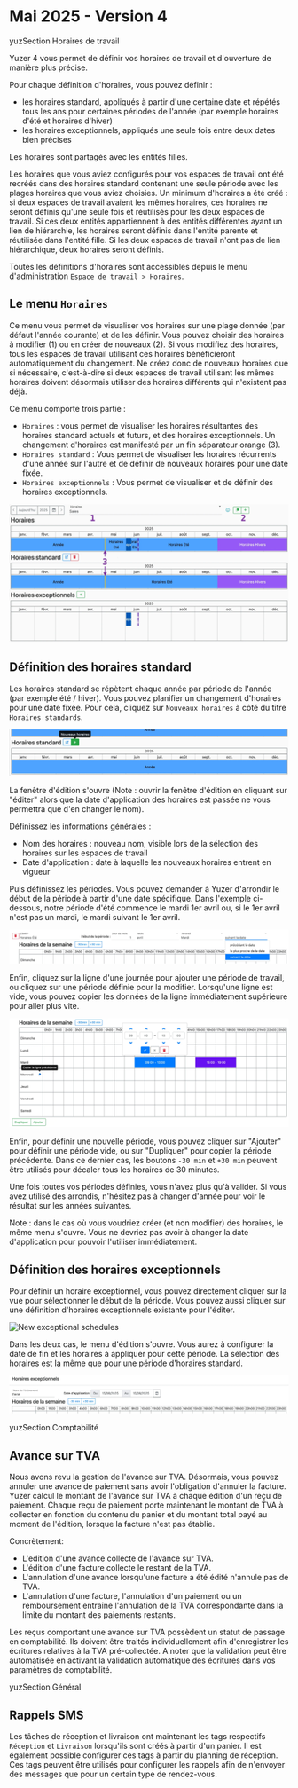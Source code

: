 # Mai 2025 - Version 4

yuzSection Horaires de travail

Yuzer 4 vous permet de définir vos horaires de travail et d'ouverture de manière plus précise.

Pour chaque définition d'horaires, vous pouvez définir :

- les horaires standard, appliqués à partir d'une certaine date et répétés tous les ans pour certaines périodes de l'année (par exemple horaires d'été et horaires d'hiver)
- les horaires exceptionnels, appliqués une seule fois entre deux dates bien précises

Les horaires sont partagés avec les entités filles.

Les horaires que vous aviez configurés pour vos espaces de travail ont été recréés dans des horaires standard contenant une seule période avec les plages horaires que vous aviez choisies. Un minimum d'horaires a été créé : si deux espaces de travail avaient les mêmes horaires, ces horaires ne seront définis qu'une seule fois et réutilisés pour les deux espaces de travail. Si ces deux entités appartiennent à des entités différentes ayant un lien de hiérarchie, les horaires seront définis dans l'entité parente et réutilisée dans l'entité fille. Si les deux espaces de travail n'ont pas de lien hiérarchique, deux horaires seront définis.

Toutes les définitions d'horaires sont accessibles depuis le menu d'administration `Espace de travail > Horaires`.

## Le menu `Horaires`

Ce menu vous permet de visualiser vos horaires sur une plage donnée (par défaut l'année courante) et de les définir. Vous pouvez choisir des horaires à modifier (1) ou en créer de nouveaux (2). Si vous modifiez des horaires, tous les espaces de travail utilisant ces horaires bénéficieront automatiquement du changement. Ne créez donc de nouveaux horaires que si nécessaire, c'est-à-dire si deux espaces de travail utilisant les mêmes horaires doivent désormais utiliser des horaires différents qui n'existent pas déjà.

Ce menu comporte trois partie :

- `Horaires` : vous permet de visualiser les horaires résultantes des horaires standard actuels et futurs, et des horaires exceptionnels. Un changement d'horaires est manifesté par un fin séparateur orange (3).
- `Horaires standard` : Vous permet de visualiser les horaires récurrents d'une année sur l'autre et de définir de nouveaux horaires pour une date fixée.
- `Horaires exceptionnels` : Vous permet de visualiser et de définir des horaires exceptionnels.

![Schedules](https://raw.githubusercontent.com/yuzer-software/release-notes/master/release-notes/4.0/working-times.webp?w=100%)

## Définition des horaires standard

Les horaires standard se répètent chaque année par période de l'année (par exemple été / hiver). Vous pouvez planifier un changement d'horaires pour une date fixée. Pour cela, cliquez sur `Nouveaux horaires` à côté du titre `Horaires standards`.

![New working times](https://raw.githubusercontent.com/yuzer-software/release-notes/master/release-notes/4.0/working-times-new-revision.webp?w=100%)

La fenêtre d'édition s'ouvre (Note : ouvrir la fenêtre d'édition en cliquant sur "éditer" alors que la date d'application des horaires est passée ne vous permettra que d'en changer le nom).

Définissez les informations générales :

- Nom des horaires : nouveau nom, visible lors de la sélection des horaires sur les espaces de travail
- Date d'application : date à laquelle les nouveaux horaires entrent en vigueur

Puis définissez les périodes. Vous pouvez demander à Yuzer d'arrondir le début de la période à partir d'une date spécifique. Dans l'exemple ci-dessous, notre période d'été commence le mardi 1er avril ou, si le 1er avril n'est pas un mardi, le mardi suivant le 1er avril.

![Period start](https://raw.githubusercontent.com/yuzer-software/release-notes/master/release-notes/4.0/working-times-start-period.webp?w=100%)

Enfin, cliquez sur la ligne d'une journée pour ajouter une période de travail, ou cliquez sur une période définie pour la modifier. Lorsqu'une ligne est vide, vous pouvez copier les données de la ligne immédiatement supérieure pour aller plus vite.

![Period schedules](https://raw.githubusercontent.com/yuzer-software/release-notes/master/release-notes/4.0/working-times-period-edit-range.webp?w=100%)

Enfin, pour définir une nouvelle période, vous pouvez cliquer sur "Ajouter" pour définir une période vide, ou sur "Dupliquer" pour copier la période précédente. Dans ce dernier cas, les boutons `-30 min` et `+30 min` peuvent être utilisés pour décaler tous les horaires de 30 minutes.

Une fois toutes vos périodes définies, vous n'avez plus qu'à valider. Si vous avez utilisé des arrondis, n'hésitez pas à changer d'année pour voir le résultat sur les années suivantes.

Note : dans le cas où vous voudriez créer (et non modifier) des horaires, le même menu s'ouvre. Vous ne devriez pas avoir à changer la date d'application pour pouvoir l'utiliser immédiatement.

## Définition des horaires exceptionnels

Pour définir un horaire exceptionnel, vous pouvez directement cliquer sur la vue pour sélectionner le début de la période. Vous pouvez aussi cliquer sur une définition d'horaires exceptionnels existante pour l'éditer.

![New exceptional schedules](https://raw.githubusercontent.com/yuzer-software/release-notes/master/release-notes/4.0/working-times-exceptional-view.webp?w=100%)

Dans les deux cas, le menu d'édition s'ouvre. Vous aurez à configurer la date de fin et les horaires à appliquer pour cette période. La sélection des horaires est la même que pour une période d'horaires standard.

![New exceptional schedules](https://raw.githubusercontent.com/yuzer-software/release-notes/master/release-notes/4.0/working-times-exceptionnal-edit.webp?w=100%)

yuzSection Comptabilité

## Avance sur TVA

Nous avons revu la gestion de l'avance sur TVA.
Désormais, vous pouvez annuler une avance de paiement sans avoir l'obligation d'annuler la facture. Yuzer calcul le montant de l'avance sur TVA à chaque édition d'un reçu de paiement.
Chaque reçu de paiement porte maintenant le montant de TVA à collecter en fonction du contenu du panier et du montant total payé au moment de l'édition, lorsque la facture n'est pas établie.

Concrètement:

- L'edition d'une avance collecte de l'avance sur TVA.
- L'édition d'une facture collecte le restant de la TVA.
- L'annulation d'une avance lorsqu'une facture a été édité n'annule pas de TVA.
- L'annulation d'une facture, l'annulation d'un paiement ou un remboursement entraîne l'annulation de la TVA correspondante dans la limite du montant des paiements restants.

Les reçus comportant une avance sur TVA possèdent un statut de passage en comptabilité. Ils doivent être traités individuellement afin d'enregistrer les écritures relatives à la TVA pré-collectée.
A noter que la validation peut être automatisée en activant la validation automatique des écritures dans vos paramètres de comptabilité.

yuzSection Général

## Rappels SMS

Les tâches de réception et livraison ont maintenant les tags respectifs `Réception` et `Livraison` lorsqu'ils sont créés à partir d'un panier. Il est également possible configurer ces tags à partir du planning de réception.
Ces tags peuvent être utilisés pour configurer les rappels afin de n'envoyer des messages que pour un certain type de rendez-vous.
